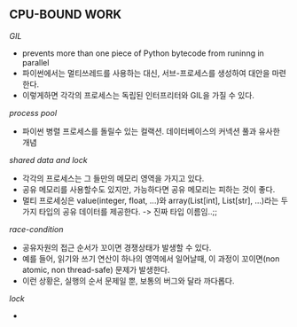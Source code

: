 **CPU-BOUND WORK**
-
*GIL*

- prevents more than one piece of Python bytecode from runinng in parallel
- 파이썬에서는 멀티쓰레드를 사용하는 대신, 서브-프로세스를 생성하여 대안을 마련한다.
- 이렇게하면 각각의 프로세스는 독립된 인터프리터와 GIL을 가질 수 있다.

*process pool*
- 파이썬 병렬 프로세스를 돌릴수 있는 컬랙션. 데이터베이스의 커넥션 풀과 유사한 개념

*shared data and lock*

- 각각의 프로세스는 그 들만의 메모리 영역을 가지고 있다.
- 공유 메모리를 사용할수도 있지만, 가능하다면 공유 메모리는 피하는 것이 좋다.
- 멀티 프로세싱은 value(integer, float, ...)와 array(List[int], List[str], ...)라는 두 가지 타입의 공유 데이터를 제공한다. -> 진짜 타입 이름임..;;

*race-condition*

- 공유자원의 접근 순서가 꼬이면 경쟁상태가 발생할 수 있다.
- 예를 들어, 읽기와 쓰기 연산이 하나의 영역에서 일어날때, 이 과정이 꼬이면(non atomic, non thread-safe) 문제가 발생한다.
- 이런 상황은, 실행의 순서 문제일 뿐, 보통의 버그와 달라 까다롭다.

*lock*

- 


